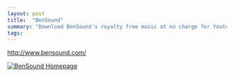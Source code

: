 ```yaml
---
layout: post
title:  "BenSound"
summary: "Download BenSound's royalty free music at no charge for Youtube and your multimedia projects."
tags:
---
```

http://www.bensound.com/

[![BenSound Homepage](https://i.imgur.com/l3T2M6E.png)](http://www.bensound.com/)
